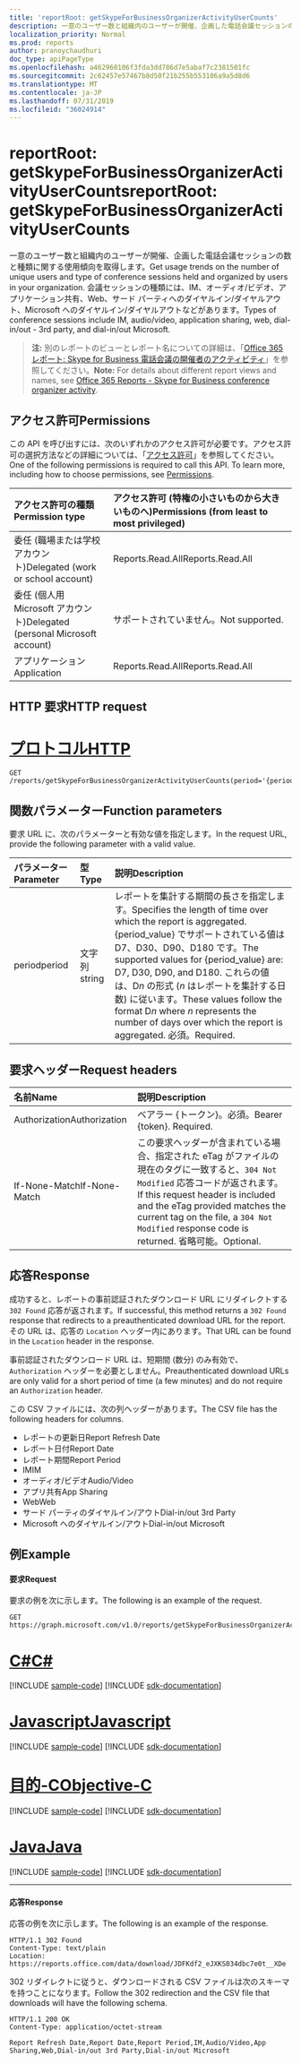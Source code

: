 ```yaml
---
title: 'reportRoot: getSkypeForBusinessOrganizerActivityUserCounts'
description: 一意のユーザー数と組織内のユーザーが開催、企画した電話会議セッションの数と種類に関する使用傾向を取得します。 会議セッションの種類には、IM、オーディオ/ビデオ、アプリケーション共有、Web、サード パーティへのダイヤルイン/ダイヤルアウト、Microsoft へのダイヤルイン/ダイヤルアウトなどがあります。
localization_priority: Normal
ms.prod: reports
author: pranoychaudhuri
doc_type: apiPageType
ms.openlocfilehash: a462960106f3fda3dd786d7e5abaf7c2381501fc
ms.sourcegitcommit: 2c62457e57467b8d50f21b255b553106a9a5d8d6
ms.translationtype: MT
ms.contentlocale: ja-JP
ms.lasthandoff: 07/31/2019
ms.locfileid: "36024914"
---
```

# <a name="reportroot-getskypeforbusinessorganizeractivityusercounts"></a><span data-ttu-id="19fef-104">reportRoot: getSkypeForBusinessOrganizerActivityUserCounts</span><span class="sxs-lookup"><span data-stu-id="19fef-104">reportRoot: getSkypeForBusinessOrganizerActivityUserCounts</span></span>

<span data-ttu-id="19fef-105">一意のユーザー数と組織内のユーザーが開催、企画した電話会議セッションの数と種類に関する使用傾向を取得します。</span><span class="sxs-lookup"><span data-stu-id="19fef-105">Get usage trends on the number of unique users and type of conference sessions held and organized by users in your organization.</span></span> <span data-ttu-id="19fef-106">会議セッションの種類には、IM、オーディオ/ビデオ、アプリケーション共有、Web、サード パーティへのダイヤルイン/ダイヤルアウト、Microsoft へのダイヤルイン/ダイヤルアウトなどがあります。</span><span class="sxs-lookup"><span data-stu-id="19fef-106">Types of conference sessions include IM, audio/video, application sharing, web, dial-in/out - 3rd party, and dial-in/out Microsoft.</span></span>

> <span data-ttu-id="19fef-107">**注:** 別のレポートのビューとレポート名についての詳細は、「[Office 365 レポート: Skype for Business 電話会議の開催者のアクティビティ](https://support.office.com/client/Skype-for-Business-Online-conference-organized-activity-03a255d4-0e1d-4b24-b73d-7a62fae36254)」を参照してください。</span><span class="sxs-lookup"><span data-stu-id="19fef-107">**Note:** For details about different report views and names, see [Office 365 Reports - Skype for Business conference organizer activity](https://support.office.com/client/Skype-for-Business-Online-conference-organized-activity-03a255d4-0e1d-4b24-b73d-7a62fae36254).</span></span>

## <a name="permissions"></a><span data-ttu-id="19fef-108">アクセス許可</span><span class="sxs-lookup"><span data-stu-id="19fef-108">Permissions</span></span>

<span data-ttu-id="19fef-p103">この API を呼び出すには、次のいずれかのアクセス許可が必要です。アクセス許可の選択方法などの詳細については、「[アクセス許可](/graph/permissions-reference)」を参照してください。</span><span class="sxs-lookup"><span data-stu-id="19fef-p103">One of the following permissions is required to call this API. To learn more, including how to choose permissions, see [Permissions](/graph/permissions-reference).</span></span>

| <span data-ttu-id="19fef-111">アクセス許可の種類</span><span class="sxs-lookup"><span data-stu-id="19fef-111">Permission type</span></span>                        | <span data-ttu-id="19fef-112">アクセス許可 (特権の小さいものから大きいものへ)</span><span class="sxs-lookup"><span data-stu-id="19fef-112">Permissions (from least to most privileged)</span></span> |
| :------------------------------------- | :--------------------------------------- |
| <span data-ttu-id="19fef-113">委任 (職場または学校アカウント)</span><span class="sxs-lookup"><span data-stu-id="19fef-113">Delegated (work or school account)</span></span>     | <span data-ttu-id="19fef-114">Reports.Read.All</span><span class="sxs-lookup"><span data-stu-id="19fef-114">Reports.Read.All</span></span>                         |
| <span data-ttu-id="19fef-115">委任 (個人用 Microsoft アカウント)</span><span class="sxs-lookup"><span data-stu-id="19fef-115">Delegated (personal Microsoft account)</span></span> | <span data-ttu-id="19fef-116">サポートされていません。</span><span class="sxs-lookup"><span data-stu-id="19fef-116">Not supported.</span></span>                           |
| <span data-ttu-id="19fef-117">アプリケーション</span><span class="sxs-lookup"><span data-stu-id="19fef-117">Application</span></span>                            | <span data-ttu-id="19fef-118">Reports.Read.All</span><span class="sxs-lookup"><span data-stu-id="19fef-118">Reports.Read.All</span></span>                         |

## <a name="http-request"></a><span data-ttu-id="19fef-119">HTTP 要求</span><span class="sxs-lookup"><span data-stu-id="19fef-119">HTTP request</span></span>


# <a name="httptabhttp"></a>[<span data-ttu-id="19fef-120">プロトコル</span><span class="sxs-lookup"><span data-stu-id="19fef-120">HTTP</span></span>](#tab/http)
<!-- { "blockType": "ignored" } --> 

```http
GET /reports/getSkypeForBusinessOrganizerActivityUserCounts(period='{period_value}')
```

## <a name="function-parameters"></a><span data-ttu-id="19fef-121">関数パラメーター</span><span class="sxs-lookup"><span data-stu-id="19fef-121">Function parameters</span></span>

<span data-ttu-id="19fef-122">要求 URL に、次のパラメーターと有効な値を指定します。</span><span class="sxs-lookup"><span data-stu-id="19fef-122">In the request URL, provide the following parameter with a valid value.</span></span>

| <span data-ttu-id="19fef-123">パラメーター</span><span class="sxs-lookup"><span data-stu-id="19fef-123">Parameter</span></span> | <span data-ttu-id="19fef-124">型</span><span class="sxs-lookup"><span data-stu-id="19fef-124">Type</span></span>   | <span data-ttu-id="19fef-125">説明</span><span class="sxs-lookup"><span data-stu-id="19fef-125">Description</span></span>                              |
| :-------- | :----- | :--------------------------------------- |
| <span data-ttu-id="19fef-126">period</span><span class="sxs-lookup"><span data-stu-id="19fef-126">period</span></span>    | <span data-ttu-id="19fef-127">文字列</span><span class="sxs-lookup"><span data-stu-id="19fef-127">string</span></span> | <span data-ttu-id="19fef-128">レポートを集計する期間の長さを指定します。</span><span class="sxs-lookup"><span data-stu-id="19fef-128">Specifies the length of time over which the report is aggregated.</span></span> <span data-ttu-id="19fef-129">{period_value} でサポートされている値は D7、D30、D90、D180 です。</span><span class="sxs-lookup"><span data-stu-id="19fef-129">The supported values for {period_value} are: D7, D30, D90, and D180.</span></span> <span data-ttu-id="19fef-130">これらの値は、D*n* の形式 (*n* はレポートを集計する日数) に従います。</span><span class="sxs-lookup"><span data-stu-id="19fef-130">These values follow the format D*n* where *n* represents the number of days over which the report is aggregated.</span></span> <span data-ttu-id="19fef-131">必須。</span><span class="sxs-lookup"><span data-stu-id="19fef-131">Required.</span></span> |

## <a name="request-headers"></a><span data-ttu-id="19fef-132">要求ヘッダー</span><span class="sxs-lookup"><span data-stu-id="19fef-132">Request headers</span></span>

| <span data-ttu-id="19fef-133">名前</span><span class="sxs-lookup"><span data-stu-id="19fef-133">Name</span></span>          | <span data-ttu-id="19fef-134">説明</span><span class="sxs-lookup"><span data-stu-id="19fef-134">Description</span></span>                              |
| :------------ | :--------------------------------------- |
| <span data-ttu-id="19fef-135">Authorization</span><span class="sxs-lookup"><span data-stu-id="19fef-135">Authorization</span></span> | <span data-ttu-id="19fef-p105">ベアラー {トークン}。必須。</span><span class="sxs-lookup"><span data-stu-id="19fef-p105">Bearer {token}. Required.</span></span>                |
| <span data-ttu-id="19fef-138">If-None-Match</span><span class="sxs-lookup"><span data-stu-id="19fef-138">If-None-Match</span></span> | <span data-ttu-id="19fef-139">この要求ヘッダーが含まれている場合、指定された eTag がファイルの現在のタグに一致すると、`304 Not Modified` 応答コードが返されます。</span><span class="sxs-lookup"><span data-stu-id="19fef-139">If this request header is included and the eTag provided matches the current tag on the file, a `304 Not Modified` response code is returned.</span></span> <span data-ttu-id="19fef-140">省略可能。</span><span class="sxs-lookup"><span data-stu-id="19fef-140">Optional.</span></span> |

## <a name="response"></a><span data-ttu-id="19fef-141">応答</span><span class="sxs-lookup"><span data-stu-id="19fef-141">Response</span></span>

<span data-ttu-id="19fef-142">成功すると、レポートの事前認証されたダウンロード URL にリダイレクトする `302 Found` 応答が返されます。</span><span class="sxs-lookup"><span data-stu-id="19fef-142">If successful, this method returns a `302 Found` response that redirects to a preauthenticated download URL for the report.</span></span> <span data-ttu-id="19fef-143">その URL は、応答の `Location` ヘッダー内にあります。</span><span class="sxs-lookup"><span data-stu-id="19fef-143">That URL can be found in the `Location` header in the response.</span></span>

<span data-ttu-id="19fef-144">事前認証されたダウンロード URL は、短期間 (数分) のみ有効で、`Authorization` ヘッダーを必要としません。</span><span class="sxs-lookup"><span data-stu-id="19fef-144">Preauthenticated download URLs are only valid for a short period of time (a few minutes) and do not require an `Authorization` header.</span></span>

<span data-ttu-id="19fef-145">この CSV ファイルには、次の列ヘッダーがあります。</span><span class="sxs-lookup"><span data-stu-id="19fef-145">The CSV file has the following headers for columns.</span></span>

- <span data-ttu-id="19fef-146">レポートの更新日</span><span class="sxs-lookup"><span data-stu-id="19fef-146">Report Refresh Date</span></span>
- <span data-ttu-id="19fef-147">レポート日付</span><span class="sxs-lookup"><span data-stu-id="19fef-147">Report Date</span></span>
- <span data-ttu-id="19fef-148">レポート期間</span><span class="sxs-lookup"><span data-stu-id="19fef-148">Report Period</span></span>
- <span data-ttu-id="19fef-149">IM</span><span class="sxs-lookup"><span data-stu-id="19fef-149">IM</span></span>
- <span data-ttu-id="19fef-150">オーディオ/ビデオ</span><span class="sxs-lookup"><span data-stu-id="19fef-150">Audio/Video</span></span>
- <span data-ttu-id="19fef-151">アプリ共有</span><span class="sxs-lookup"><span data-stu-id="19fef-151">App Sharing</span></span>
- <span data-ttu-id="19fef-152">Web</span><span class="sxs-lookup"><span data-stu-id="19fef-152">Web</span></span>
- <span data-ttu-id="19fef-153">サード パーティのダイヤルイン/アウト</span><span class="sxs-lookup"><span data-stu-id="19fef-153">Dial-in/out 3rd Party</span></span>
- <span data-ttu-id="19fef-154">Microsoft へのダイヤルイン/アウト</span><span class="sxs-lookup"><span data-stu-id="19fef-154">Dial-in/out Microsoft</span></span>

## <a name="example"></a><span data-ttu-id="19fef-155">例</span><span class="sxs-lookup"><span data-stu-id="19fef-155">Example</span></span>

#### <a name="request"></a><span data-ttu-id="19fef-156">要求</span><span class="sxs-lookup"><span data-stu-id="19fef-156">Request</span></span>

<span data-ttu-id="19fef-157">要求の例を次に示します。</span><span class="sxs-lookup"><span data-stu-id="19fef-157">The following is an example of the request.</span></span>

<!--{
  "blockType": "request",
  "isComposable": true,
  "name": "reportroot_getskypeforbusinessorganizeractivityusercounts"
}-->

```http
GET https://graph.microsoft.com/v1.0/reports/getSkypeForBusinessOrganizerActivityUserCounts(period='D7')
```
# <a name="ctabcsharp"></a>[<span data-ttu-id="19fef-158">C#</span><span class="sxs-lookup"><span data-stu-id="19fef-158">C#</span></span>](#tab/csharp)
[!INCLUDE [sample-code](../includes/snippets/csharp/reportroot-getskypeforbusinessorganizeractivityusercounts-csharp-snippets.md)]
[!INCLUDE [sdk-documentation](../includes/snippets/snippets-sdk-documentation-link.md)]

# <a name="javascripttabjavascript"></a>[<span data-ttu-id="19fef-159">Javascript</span><span class="sxs-lookup"><span data-stu-id="19fef-159">Javascript</span></span>](#tab/javascript)
[!INCLUDE [sample-code](../includes/snippets/javascript/reportroot-getskypeforbusinessorganizeractivityusercounts-javascript-snippets.md)]
[!INCLUDE [sdk-documentation](../includes/snippets/snippets-sdk-documentation-link.md)]

# <a name="objective-ctabobjc"></a>[<span data-ttu-id="19fef-160">目的-C</span><span class="sxs-lookup"><span data-stu-id="19fef-160">Objective-C</span></span>](#tab/objc)
[!INCLUDE [sample-code](../includes/snippets/objc/reportroot-getskypeforbusinessorganizeractivityusercounts-objc-snippets.md)]
[!INCLUDE [sdk-documentation](../includes/snippets/snippets-sdk-documentation-link.md)]

# <a name="javatabjava"></a>[<span data-ttu-id="19fef-161">Java</span><span class="sxs-lookup"><span data-stu-id="19fef-161">Java</span></span>](#tab/java)
[!INCLUDE [sample-code](../includes/snippets/java/reportroot-getskypeforbusinessorganizeractivityusercounts-java-snippets.md)]
[!INCLUDE [sdk-documentation](../includes/snippets/snippets-sdk-documentation-link.md)]

---


#### <a name="response"></a><span data-ttu-id="19fef-162">応答</span><span class="sxs-lookup"><span data-stu-id="19fef-162">Response</span></span>

<span data-ttu-id="19fef-163">応答の例を次に示します。</span><span class="sxs-lookup"><span data-stu-id="19fef-163">The following is an example of the response.</span></span>

<!-- {
  "blockType": "response",
  "truncated": true,
  "@odata.type": "microsoft.graph.report"
} -->

```http
HTTP/1.1 302 Found
Content-Type: text/plain
Location: https://reports.office.com/data/download/JDFKdf2_eJXKS034dbc7e0t__XDe
```

<span data-ttu-id="19fef-164">302 リダイレクトに従うと、ダウンロードされる CSV ファイルは次のスキーマを持つことになります。</span><span class="sxs-lookup"><span data-stu-id="19fef-164">Follow the 302 redirection and the CSV file that downloads will have the following schema.</span></span>

<!-- { "blockType": "ignored" } --> 

```http
HTTP/1.1 200 OK
Content-Type: application/octet-stream

Report Refresh Date,Report Date,Report Period,IM,Audio/Video,App Sharing,Web,Dial-in/out 3rd Party,Dial-in/out Microsoft
```
<!-- uuid: 8fcb5dbc-d5aa-4681-8e31-b001d5168d79 
2015-10-25 14:57:30 UTC -->
<!-- {
  "type": "#page.annotation",
  "description": "Example",
  "keywords": "",
  "section": "documentation",
  "tocPath": "",
  "suppressions": [
  ]
}-->
